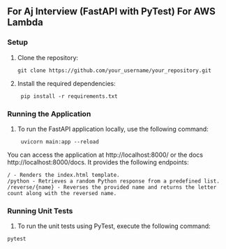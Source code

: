 ## For Aj Interview (FastAPI with PyTest) For AWS Lambda

### Setup

1. Clone the repository:

   ```shell
   git clone https://github.com/your_username/your_repository.git
   ```

2. Install the required dependencies:

   ```shell
    pip install -r requirements.txt
   ```

### Running the Application

1. To run the FastAPI application locally, use the following command:

   ```shell
    uvicorn main:app --reload
   ```

You can access the application at http://localhost:8000/ or the docs http://localhost:8000/docs. It provides the following endpoints:

````
/ - Renders the index.html template.
/python - Retrieves a random Python response from a predefined list.
/reverse/{name} - Reverses the provided name and returns the letter count along with the reversed name.
````

### Running Unit Tests

1. To run the unit tests using PyTest, execute the following command:

```shell
pytest
```